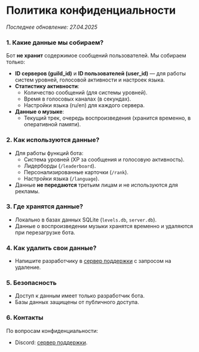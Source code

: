 # **Политика конфиденциальности**  
*Последнее обновление: 27.04.2025*  

### **1. Какие данные мы собираем?**  
Бот **не хранит** содержимое сообщений пользователей. Мы собираем только:  
- **ID серверов (guild_id)** и **ID пользователей (user_id)** — для работы систем уровней, голосовой активности и настроек языка.  
- **Статистику активности**:  
  - Количество сообщений (для системы уровней).  
  - Время в голосовых каналах (в секундах).  
  - Настройки языка (ru/en) для каждого сервера.  
- **Данные о музыке**:  
  - Текущий трек, очередь воспроизведения (хранится временно, в оперативной памяти).  

### **2. Как используются данные?**  
- Для работы функций бота:  
  - Система уровней (XP за сообщения и голосовую активность).  
  - Лидерборды (`/leaderboard`).  
  - Персонализированные карточки (`/rank`).  
  - Настройки языка (`/language`).  
- Данные **не передаются** третьим лицам и не используются для рекламы.  

### **3. Где хранятся данные?**  
- Локально в базах данных SQLite (`levels.db`, `server.db`).  
- Данные о воспроизведении музыки хранятся временно и удаляются при перезагрузке бота.  

### **4. Как удалить свои данные?**  
- Напишите разработчику в [сервер поддержки](https://discord.gg/mHhvMNhFrV) с запросом на удаление.  

### **5. Безопасность**  
- Доступ к данным имеет только разработчик бота.  
- Базы данных защищены от публичного доступа.  

### **6. Контакты**  
По вопросам конфиденциальности:  
- Discord: [сервер поддержки](https://discord.gg/mHhvMNhFrV).
